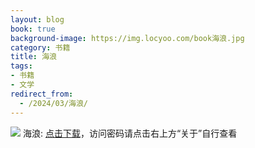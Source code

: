 ```yaml
---
layout: blog
book: true
background-image: https://img.locyoo.com/book海浪.jpg
category: 书籍
title: 海浪
tags:
- 书籍
- 文学
redirect_from:
  - /2024/03/海浪/
---
```

![](https://img.locyoo.com/book海浪.jpg)
海浪: <a name = "ref1" href="https://url18.ctfile.com/f/50983618-1380049000-29fd1f?p=3619">点击下载</a>，访问密码请点击右上方“关于”自行查看